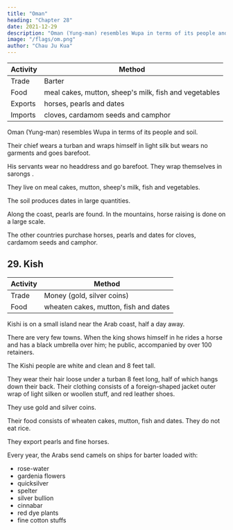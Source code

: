 ```yaml
---
title: "Oman"
heading: "Chapter 28"
date: 2021-12-29
description: "Oman (Yung-man) resembles Wupa in terms of its people and soil"
image: "/flags/om.png"
author: "Chau Ju Kua"
---
```





Activity | Method
--- | --- 
Trade | Barter 
Food | meal cakes, mutton, sheep's milk, fish and vegetables 
Exports | horses, pearls and dates
Imports | cloves, cardamom seeds and camphor


Oman (Yung-man) resembles Wupa in terms of its people and soil. 

Their chief wears a turban and wraps himself in light silk but wears no garments and goes barefoot. 

His servants wear no headdress and go barefoot. They wrap themselves in sarongs <!-- so that the body is covered -->.

They live on meal cakes, mutton, sheep's milk, fish and vegetables. 

The soil produces dates in large quantities. 

Along the coast, pearls are found. In the mountains, horse raising is done on a large scale.

The other countries purchase horses, pearls and dates for cloves, cardamom seeds and camphor.


<!-- Note.
In the
15
country
is
(Keinaud,
list
of
Arab
states given in a previous chapter (supra, p. 117) the
name
of this
erroneously written Wong-li. According to the Arab relations of the ninth century
Relations,
the products
of
Oman and
other countries were brought to
Siraf on the Fars coast and there loaded on ships which sailed to India. These ships touched at Muskat in Oman for water and provisions, but apparently Maskat carried on no important direct
20 trade with the East at that time.
A
Masudi,
century later
op.
cit., I,
281, speaks of the ships
aud Oman which sailed the seas of China, India, Sind, of the Zendj (ZangueLar), the
Yemen, of Kolzum and of Abyssinia, — but down to the twelfth century the centre of the Indian
and Chinese trade of the Persian Gulf was at Siraf, though it was already suffering at that time
from the pirates of Kish, who in the thirteenth centuiy brought about its complete ruin. Then Ormuz
of Siraf
25 began
its
great career, and
Aden
took
much
In a subsequent chapter (infra, p.
of the trade of the Persian Gulf.
137) our author states that
Wong -man
and Kish
traded regularly with Basra.
Ibn Batuta, op. cit., II, 374 says that the fleetest horses brought to India came from
Yemen,
Oman and Fars, and that Oman supplied the neighbouring countries with dates.
the
30
Marco Polo
(II,
324) mentions SohAr (Soer) in
Omanas
one of the principal points from which
horses were brought to India. See also He yd. Hist, du Commerce, II, 135.
Masudi, op. cit., I, 328 says pearls were only found in the sea of Abyssinia, in Kharek,
Kotor,
Oman, and Serendib. See
infra, Pt. II, Ch.
XXXIV. -->




## 29. Kish

Activity | Method 
--- | ---
Trade | Money (gold, silver coins)
Food | wheaten cakes, mutton, fish and dates


Kishi is on a small island near the Arab coast, half a day away.

There are very few towns. When the king shows himself in he rides a horse and has a black umbrella over him; he
public, accompanied by over 100 retainers.

The Kishi people are white and clean and 8 feet tall.

They wear their hair loose under a turban 8 feet long, half of which hangs down their back. Their clothing consists of a foreign-shaped jacket outer wrap of light silken or woollen stuff, and red leather shoes. 

They use gold and silver coins. 

Their food consists of wheaten cakes, mutton, fish and dates. They do not eat rice.

They export pearls and fine horses.

Every year, the Arabs send camels on ships for barter loaded with:
- rose-water
- gardenia flowers
- quicksilver
- spelter
- silver bullion
- cinnabar 
- red dye plants
- fine cotton stuffs

<!-- Notes.
1)
Le Strange, Lands
15
of the Eastern Caliphate, 257, says that the island of Kays, or, as
the Persians wrote the name, Kish, in the course of the twelfth century became the trade centre
«A great walled city was built in Kays island, where
water tanks had been constructed, and on the neighbouring sea-banks was the famous pearl
fishery. Ships from India and Arabia crowded the port, and all the island was full of palm 20
of the Persian Gulf after the ruin of Siraf.
The
gardens
was Huzu,
to
island lay about four leagues from the coast, where the port of embarcation
which, in the thirteenth century, a caravan road came down from Shlraz through
W.
644—649, says nine miles separate at the present time
was on the north coast of the island.
See alsoMarcoPolo,I, 64, II, 324 and Ibn Batuta, IV, 168. Chinese writers of the Yuan period 25
transcribed the name of the island K'ie-shi ('[^ '^)- Bretschneider, Med. geography, II, 129.
2) The adjoining province of Fars was celebrated for the so-called attar of roses (atar
or 'itr in Arabic signifies 'a perfume' or 'essence'), which, of divers qualities, was more espe-
cially made from the roses that grew in the plain round Jiir or Firuzabad.
Le Strange, op.
Laghirs. A.
Stiffe, Geog. Journal, VII,
the island from the Persian coast.
The
centre of old trade
—
cit.,
293.
Marco
Polo,
II,
324, refers to the importance of the horse trade of Kish.
mentions vermilion and quicksilver among the exports from Jeddah,
Barbosa, Coasts of East Africa, etc., 23, 27, 42. (Hakluyt Soc. edit.).
The ored dye plants is madder. John Jourdain (1609) speaking of the trade
that the ships from India and Muscat carried back
gum
Barbosa
80
Aden and Ormuz. Duarte
arabic, frankincense
of Aden says,
and myrrh, «and
an herbe which groweth here called fua or runa, which they carrie to the Indies to dye red 35
See the Journal of John Jourdain (Hakl. Soc. edit.) 177. A century before Jourdain,
withall)).
Varthema,
speaking also of Aden,
said:
ships laden with Kubricke, which
name
for
is
ayeerely from the Citie of Aden, depart fifteene or twentie
brought out of Arabia Felix».
o^ fuwah
is
the Arabic
madder, runas, the Persian.
Kish carried on an important trade in slaves. Edrisi, I, 58 refers to the expeditions 40
which the Kish pirates sent to the Zanguebar coast on slave raids. Our author (infra, p. 137) says
it
carried on trade with Basra. -->


